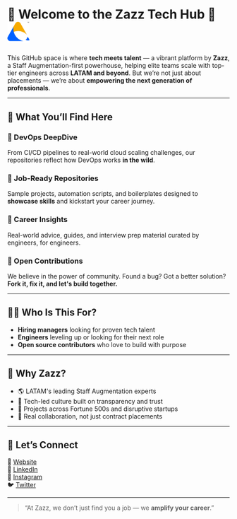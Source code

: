 # 🌟 Welcome to the Zazz Tech Hub 🌟 <img src="logo.png" alt="Zazz Logo" width="50"/>


This GitHub space is where **tech meets talent** — a vibrant platform by **Zazz**, a Staff Augmentation-first powerhouse, helping elite teams scale with top-tier engineers across **LATAM and beyond**. But we’re not just about placements — we’re about **empowering the next generation of professionals**.

---

## 🚀 What You’ll Find Here

### 🔧 DevOps DeepDive  
From CI/CD pipelines to real-world cloud scaling challenges, our repositories reflect how DevOps works **in the wild**.

### 💼 Job-Ready Repositories  
Sample projects, automation scripts, and boilerplates designed to **showcase skills** and kickstart your career journey.

### 📘 Career Insights  
Real-world advice, guides, and interview prep material curated by engineers, for engineers.

### 🤝 Open Contributions  
We believe in the power of community. Found a bug? Got a better solution? **Fork it, fix it, and let's build together.**

---

## 👨‍💻 Who Is This For?

- **Hiring managers** looking for proven tech talent  
- **Engineers** leveling up or looking for their next role  
- **Open source contributors** who love to build with purpose

---

## 🎯 Why Zazz?

- 🌎 LATAM's leading Staff Augmentation experts  
- 🧠 Tech-led culture built on transparency and trust  
- 🚀 Projects across Fortune 500s and disruptive startups  
- 🤝 Real collaboration, not just contract placements

---

## 📲 Let’s Connect

🔗 [Website](https://www.zazz.io)  
💼 [LinkedIn](https://www.linkedin.com/company/zazz-io/)  
📸 [Instagram](https://www.instagram.com/zazz.io/)  
🐦 [Twitter](https://twitter.com/zazz_io)

---

> “At Zazz, we don’t just find you a job — we **amplify your career**.”

